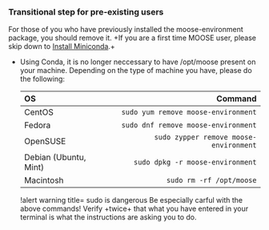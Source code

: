 ### Transitional step for pre-existing users

For those of you who have previously installed the moose-environment package, you should remove it. +If you are a first time MOOSE user, please skip down to [Install Miniconda](conda.md#installminiconda).+

- Using Conda, it is no longer neccessary to have /opt/moose present on your machine. Depending on the type of machine you have, please do the following:

  | OS | Command |
  | :- | -: |
  | CentOS | `sudo yum remove moose-environment` |
  | Fedora | `sudo dnf remove moose-environment` |
  | OpenSUSE | `sudo zypper remove moose-environment` |
  | Debian (Ubuntu, Mint) | `sudo dpkg -r moose-environment` |
  | Macintosh | `sudo rm -rf /opt/moose` |

  !alert warning title= sudo is dangerous
  Be especially carful with the above commands! Verify +twice+ that what you have entered in your terminal is what the instructions are asking you to do.
